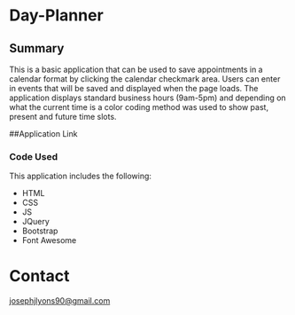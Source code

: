 # Day-Planner

## Summary
This is a basic application that can be used to save appointments in a calendar format by clicking the calendar checkmark area. Users can enter in events that will be saved and displayed when the page loads. The application displays standard business hours (9am-5pm) and depending on what the current time is a color coding method was used to show past, present and future time slots. 

##Application Link


### Code Used
This application includes the following:
* HTML
* CSS
* JS
* JQuery
* Bootstrap
* Font Awesome

# Contact
josephjlyons90@gmail.com
